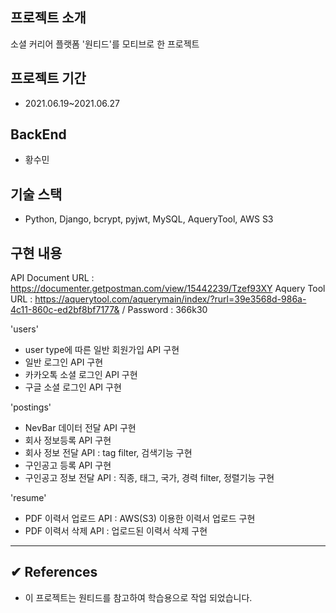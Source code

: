 ## 프로젝트 소개
소셜 커리어 플랫폼 '원티드'를 모티브로 한 프로젝트

## 프로젝트 기간
- 2021.06.19~2021.06.27

## BackEnd
- 황수민

## 기술 스택
- Python, Django, bcrypt, pyjwt, MySQL, AqueryTool, AWS S3

## 구현 내용 
API Document URL : https://documenter.getpostman.com/view/15442239/Tzef93XY
Aquery Tool URL : https://aquerytool.com/aquerymain/index/?rurl=39e3568d-986a-4c11-860c-ed2bf8bf7177& / Password : 366k30

'users'
- user type에 따른 일반 회원가입 API 구현
- 일반 로그인 API 구현
- 카카오톡 소셜 로그인 API 구현
- 구글 소셜 로그인 API 구현

'postings'
- NevBar 데이터 전달 API 구현
- 회사 정보등록 API 구현
- 회사 정보 전달 API : tag filter, 검색기능 구현
- 구인공고 등록 API 구현
- 구인공고 정보 전달 API : 직종, 태그, 국가, 경력 filter, 정렬기능 구현

'resume'
- PDF 이력서 업로드 API : AWS(S3) 이용한 이력서 업로드 구현
- PDF 이력서 삭제 API : 업로드된 이력서 삭제 구현

-------------------
## ✔︎ References
- 이 프로젝트는 원티드를 참고하여 학습용으로 작업 되었습니다.
